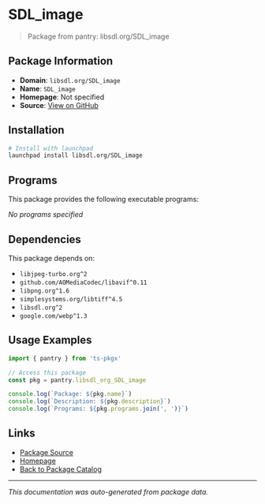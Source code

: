 # SDL_image

> Package from pantry: libsdl.org/SDL_image

## Package Information

- **Domain**: `libsdl.org/SDL_image`
- **Name**: `SDL_image`
- **Homepage**: Not specified
- **Source**: [View on GitHub](https://github.com/pkgxdev/pantry/tree/main/projects/libsdl.org/SDL_image/package.yml)

## Installation

```bash
# Install with launchpad
launchpad install libsdl.org/SDL_image
```

## Programs

This package provides the following executable programs:

*No programs specified*

## Dependencies

This package depends on:

- `libjpeg-turbo.org^2`
- `github.com/AOMediaCodec/libavif^0.11`
- `libpng.org^1.6`
- `simplesystems.org/libtiff^4.5`
- `libsdl.org^2`
- `google.com/webp^1.3`

## Usage Examples

```typescript
import { pantry } from 'ts-pkgx'

// Access this package
const pkg = pantry.libsdl_org_SDL_image

console.log(`Package: ${pkg.name}`)
console.log(`Description: ${pkg.description}`)
console.log(`Programs: ${pkg.programs.join(', ')}`)
```

## Links

- [Package Source](https://github.com/pkgxdev/pantry/tree/main/projects/libsdl.org/SDL_image/package.yml)
- [Homepage](#)
- [Back to Package Catalog](../package-catalog.md)

---

*This documentation was auto-generated from package data.*

